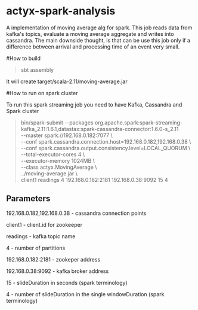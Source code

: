 # actyx-spark-analysis

A implementation of moving average alg for spark. This job reads data from kafka's topics, evaluate a moving average aggregate and writes into cassandra. The main downside thought, is that can be use this job only if a difference between arrival and processing time of an event very small. 


#How to build

> sbt assembly

It will create target/scala-2.11/moving-average.jar

#How to run on spark cluster

To run this spark streaming job you need to have Kafka, Cassandra and Spark cluster

> bin/spark-submit --packages org.apache.spark:spark-streaming-kafka_2.11:1.6.1,datastax:spark-cassandra-connector:1.6.0-s_2.11 \
  --master spark://192.168.0.182:7077 \  
  --conf spark.cassandra.connection.host=192.168.0.182,192.168.0.38 \  
  --conf spark.cassandra.output.consistency.level=LOCAL_QUORUM \  
  --total-executor-cores 4 \  
  --executor-memory 1024MB \  
  --class actyx.MovingAverage \  
  ../moving-average.jar \  
  client1 readings 4 192.168.0.182:2181 192.168.0.38:9092 15 4

## Parameters 

192.168.0.182,192.168.0.38 - cassandra connection points

client1 - client.id for zookeeper

readings - kafka topic name

4 - number of partitions  

192.168.0.182:2181 - zookeper address

192.168.0.38:9092 - kafka broker address 

15 - slideDuration in seconds (spark terminology)
 
4 - number of slideDuration in the single windowDuration (spark terminology) 

